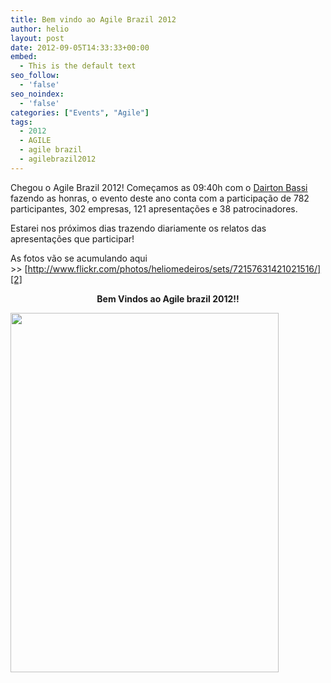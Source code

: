 ```yaml
---
title: Bem vindo ao Agile Brazil 2012
author: helio
layout: post
date: 2012-09-05T14:33:33+00:00
embed:
  - This is the default text
seo_follow:
  - 'false'
seo_noindex:
  - 'false'
categories: ["Events", "Agile"]
tags:
  - 2012
  - AGILE
  - agile brazil
  - agilebrazil2012
---
```

Chegou o Agile Brazil 2012! Começamos as 09:40h com o [Dairton Bassi][1] fazendo as honras, o evento deste ano conta com a participação de 782 participantes, 302 empresas, 121 apresentações e 38 patrocinadores.

Estarei nos próximos dias trazendo diariamente os relatos das apresentações que participar!

As fotos vão se acumulando aqui >> [http://www.flickr.com/photos/heliomedeiros/sets/72157631421021516/][2]

<p style="text-align: center">
  <strong>Bem Vindos ao Agile brazil 2012!!</strong>
</p>

[<img class="aligncenter size-full wp-image-581" src="/uploads/2012/09/Screen-Shot-2012-09-05-at-12.23.36-PM.png" alt="" width="429" height="575" srcset="/uploads/2012/09/Screen-Shot-2012-09-05-at-12.23.36-PM.png 429w, /uploads/2012/09/Screen-Shot-2012-09-05-at-12.23.36-PM-223x300.png 223w" sizes="(max-width: 429px) 100vw, 429px" />][3]

&nbsp;

 [1]: http://twitter.com/dbassi "@dbassi"
 [2]: http://www.flickr.com/photos/heliomedeiros/sets/72157631421021516/ "Agile Brazil 2012 - Flickr"
 [3]: /uploads/2012/09/Screen-Shot-2012-09-05-at-12.23.36-PM.png